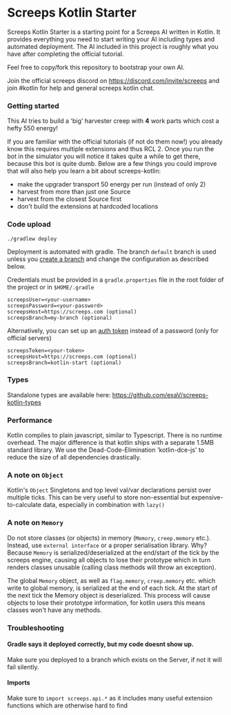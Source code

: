# Screeps Kotlin Starter

Screeps Kotlin Starter is a starting point for a Screeps AI written in Kotlin.
It provides everything you need to start writing your AI including types and automated deployment.
The AI included in this project is roughly what you have after completing the official tutorial.

Feel free to copy/fork this repository to bootstrap your own AI.

Join the official screeps discord on https://discord.com/invite/screeps and join #kotlin for help and general screeps kotlin chat.

### Getting started

This AI tries to build a 'big' harvester creep with __4__ work parts which cost a hefty 550 energy!

If you are familiar with the official tutorials (if not do them now!) you already know this requires multiple extensions 
and thus RCL 2. Once you run the bot in the simulator you will notice it takes quite a while to get there, because
this bot is quite dumb. Below are a few things you could improve that will also help you learn a bit about screeps-kotlin:

* make the upgrader transport 50 energy per run (instead of only 2)
* harvest from more than just one Source
* harvest from the closest Source first
* don't build the extensions at hardcoded locations

### Code upload

    ./gradlew deploy

Deployment is automated with gradle. 
The branch `default` branch is used unless you [create a branch](https://support.screeps.com/hc/en-us/articles/203852251-New-feature-code-branches) and change the configuration as described below.

Credentials must be provided in a `gradle.properties` file in the root folder of the project or in `$HOME/.gradle`
    
    screepsUser=<your-username>
    screepsPassword=<your-password>
    screepsHost=https://screeps.com (optional)
    screepsBranch=my-branch (optional)

Alternatively, you can set up an [auth token](https://screeps.com/a/#!/account/auth-tokens) instead of a password (only for official servers)

    screepsToken=<your-token>
    screepsHost=https://screeps.com (optional)
    screepsBranch=kotlin-start (optional)

### Types
Standalone types are available here: https://github.com/exaV/screeps-kotlin-types

### Performance
Kotlin compiles to plain javascript, similar to Typescript. There is no runtime overhead.
The major difference is that kotlin ships with a separate 1.5MB standard library. 
We use the Dead-Code-Elimination 'kotlin-dce-js' to reduce the size of all dependencies drastically.

### A note on `Object`
Kotlin's `Object` Singletons and top level val/var declarations persist over multiple ticks. 
This can be very useful to store non-essential but expensive-to-calculate data, especially in combination with `lazy()`


### A note on `Memory`
Do not store classes (or objects) in memory (`Memory`, `creep.memory` etc.). Instead, use `external interface` or a 
proper serialisation library. Why? Because `Memory` is serialized/deserialized at the end/start of the tick by the
screeps engine, causing all objects to lose their prototype which in turn renders classes unusable 
(calling class methods will throw an exception). 



The global `Memory` object, as well as `flag.memory`, `creep.memory` etc. which write to global memory, is serialized at the end of each tick.
At the start of the next tick the Memory object is deserialized. This process will cause objects to lose their prototype information,
for kotlin users this means classes won't have any methods.

### Troubleshooting

#### Gradle says it deployed correctly, but my code doesnt show up.
Make sure you deployed to a branch which exists on the Server, if not it will fail silently.

#### Imports
Make sure to `import screeps.api.*` as it includes many useful extension functions which are otherwise hard to find
